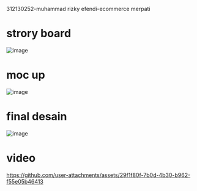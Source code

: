 312130252-muhammad rizky efendi-ecommerce merpati
# strory board
![image](https://github.com/user-attachments/assets/8124d6cc-9ac6-4a7f-b871-1223af9433af)
# moc up
![image](https://github.com/user-attachments/assets/a46db815-0c7f-402a-9d68-1243629fa379)
# final desain
![image](https://github.com/user-attachments/assets/99748a26-e48d-46f2-89f4-7f43d865ac64)
# video
https://github.com/user-attachments/assets/29f1f80f-7b0d-4b30-b962-f55e05b46413
